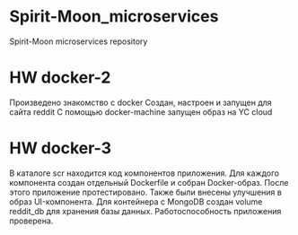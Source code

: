 # Spirit-Moon_microservices
Spirit-Moon microservices repository

# HW docker-2
Произведено знакомство с docker
Создан, настроен и запущен для сайта reddit
С помощью docker-machine запущен образ на YC cloud

# HW docker-3
В каталоге scr находится код компонентов приложения.
Для каждого компонента создан отдельный Dockerfile и собран Docker-образ.
После этого приложение протестировано.
Также были внесены улучшения в образ UI-компонента.
Для контейнера с MongoDB создан volume reddit_db для хранения базы данных.
Работоспособность приложения проверена.
